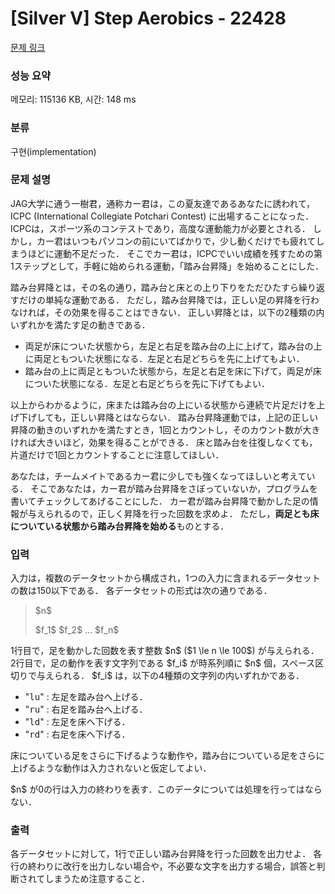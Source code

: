 # [Silver V] Step Aerobics - 22428 

[문제 링크](https://www.acmicpc.net/problem/22428) 

### 성능 요약

메모리: 115136 KB, 시간: 148 ms

### 분류

구현(implementation)

### 문제 설명

<p>JAG大学に通う一樹君，通称カー君は，この夏友達であるあなたに誘われて，ICPC (International Collegiate Potchari Contest) に出場することになった． ICPCは，スポーツ系のコンテストであり，高度な運動能力が必要とされる． しかし，カー君はいつもパソコンの前にいてばかりで，少し動くだけでも疲れてしまうほどに運動不足だった． そこでカー君は，ICPCでいい成績を残すための第1ステップとして，手軽に始められる運動，「踏み台昇降」を始めることにした．</p>

<p>踏み台昇降とは，その名の通り，踏み台と床との上り下りをただひたすら繰り返すだけの単純な運動である． ただし，踏み台昇降では，正しい足の昇降を行わなければ，その効果を得ることはできない． 正しい昇降とは，以下の2種類の内いずれかを満たす足の動きである．</p>

<ul>
	<li>両足が床についた状態から，左足と右足を踏み台の上に上げて，踏み台の上に両足ともついた状態になる．左足と右足どちらを先に上げてもよい．</li>
	<li>踏み台の上に両足ともついた状態から，左足と右足を床に下げて，両足が床についた状態になる．左足と右足どちらを先に下げてもよい．</li>
</ul>

<p>以上からわかるように，床または踏み台の上にいる状態から連続で片足だけを上げ下げしても，正しい昇降とはならない． 踏み台昇降運動では，上記の正しい昇降の動きのいずれかを満たすとき，1回とカウントし，そのカウント数が大きければ大きいほど，効果を得ることができる． 床と踏み台を往復しなくても，片道だけで1回とカウントすることに注意してほしい．</p>

<p>あなたは，チームメイトであるカー君に少しでも強くなってほしいと考えている． そこであなたは，カー君が踏み台昇降をさぼっていないか，プログラムを書いてチェックしてあげることにした． カー君が踏み台昇降で動かした足の情報が与えられるので，正しく昇降を行った回数を求めよ． ただし，<b>両足とも床についている状態から踏み台昇降を始める</b>ものとする．</p>

### 입력 

 <p>入力は，複数のデータセットから構成され，1つの入力に含まれるデータセットの数は150以下である． 各データセットの形式は次の通りである．</p>

<blockquote>
<p>$n$</p>

<p>$f_1$ $f_2$ ... $f_n$</p>
</blockquote>

<p>1行目で，足を動かした回数を表す整数 $n$ ($1 \le n \le 100$) が与えられる． 2行目で，足の動作を表す文字列である $f_i$ が時系列順に $n$ 個，スペース区切りで与えられる． $f_i$ は，以下の4種類の文字列の内いずれかである．</p>

<ul>
	<li>"<samp>lu</samp>" : 左足を踏み台へ上げる．</li>
	<li>"<samp>ru</samp>" : 右足を踏み台へ上げる．</li>
	<li>"<samp>ld</samp>" : 左足を床へ下げる．</li>
	<li>"<samp>rd</samp>" : 右足を床へ下げる．</li>
</ul>

<p>床についている足をさらに下げるような動作や，踏み台についている足をさらに上げるような動作は入力されないと仮定してよい．</p>

<p>$n$ が0の行は入力の終わりを表す．このデータについては処理を行ってはならない．</p>

### 출력 

 <p>各データセットに対して，1行で正しい踏み台昇降を行った回数を出力せよ． 各行の終わりに改行を出力しない場合や，不必要な文字を出力する場合，誤答と判断されてしまうため注意すること．</p>

